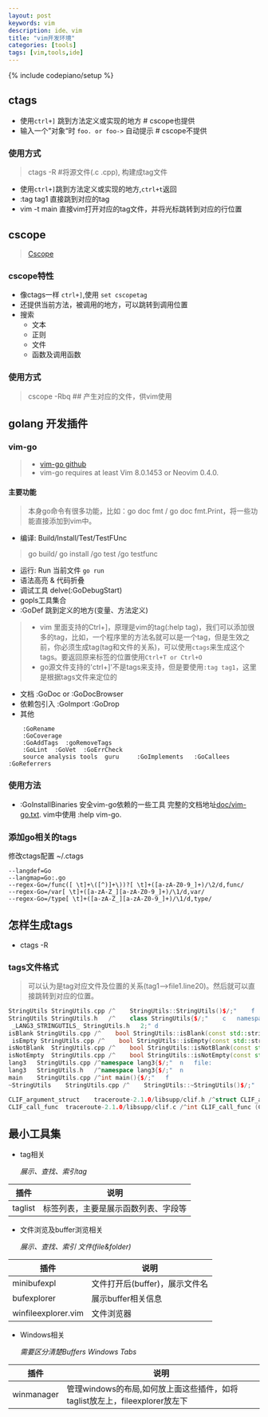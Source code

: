 ```yaml
---
layout: post
keywords: vim 
description: ide、vim
title: "vim开发环境"
categories: [tools]
tags: [vim,tools,ide]
---
```

{% include codepiano/setup %}



## ctags 
* 使用`ctrl+]` 跳到方法定义或实现的地方    # cscope也提供
* 输入一个”对象“时 `foo. or foo->` 自动提示  # cscope不提供

### 使用方式
> ctags -R  #将源文件(.c .cpp), 构建成tag文件
* 使用`ctrl+]`跳到方法定义或实现的地方,`ctrl+t`返回
* :tag tag1 直接跳到对应的tag
* vim -t main   直接vim打开对应的tag文件，并将光标跳转到对应的行位置

## cscope
> [Cscope](http://cscope.sourceforge.net/)
### cscope特性
* 像ctags一样 `ctrl+]`,使用 `set cscopetag`
* 还提供当前方法，被调用的地方，可以跳转到调用位置
* 搜索
    * 文本
    * 正则
    * 文件
    * 函数及调用函数
### 使用方式
> cscope -Rbq  ## 产生对应的文件，供vim使用



## golang 开发插件
### vim-go
> * [vim-go github](https://github.com/fatih/vim-go)
> * vim-go requires at least Vim 8.0.1453 or Neovim 0.4.0.
#### 主要功能
> 本身go命令有很多功能，比如：go doc fmt  / go doc fmt.Print，将一些功能直接添加到vim中。
* 编译: Build/Install/Test/TestFUnc
> go build/ go install /go test /go testfunc
* 运行: Run 当前文件  `go run`
* 语法高亮 & 代码折叠
* 调试工具   delve(:GoDebugStart)
* gopls工具集合
* :GoDef  跳到定义的地方(变量、方法定义)
> * vim 里面支持的Ctrl+]，原理是vim的tag(:help tag)，我们可以添加很多的tag，比如，一个程序里的方法名就可以是一个tag，但是生效之前，你必须生成tag(tag和文件的关系)，可以使用`ctags`来生成这个tags。要返回原来标签的位置使用`Ctrl+T or Ctrl+O`
> * go源文件支持的'ctrl+]'不是tags来支持，但是要使用`:tag tag1`，这里是根据tags文件来定位的
* 文档 :GoDoc or :GoDocBrowser
* 依赖包引入   :GoImport     :GoDrop
* 其他
```shell
    :GoRename
    :GoCoverage
    :GoAddTags  :goRemoveTags
    :GoLint  :GoVet  :GoErrCheck
    source analysis tools  guru     :GoImplements   :GoCallees   :GoReferrers
```

### 使用方法
* :GoInstallBinaries 安全vim-go依赖的一些工具
完整的文档地址[doc/vim-go.txt](https://github.com/fatih/vim-go/blob/master/doc/vim-go.txt). vim中使用 :help vim-go.

### 添加go相关的tags
修改ctags配置  ~/.ctags
```shell
--langdef=Go
--langmap=Go:.go
--regex-Go=/func([ \t]+\([^)]+\))?[ \t]+([a-zA-Z0-9_]+)/\2/d,func/
--regex-Go=/var[ \t]+([a-zA-Z_][a-zA-Z0-9_]+)/\1/d,var/
--regex-Go=/type[ \t]+([a-zA-Z_][a-zA-Z0-9_]+)/\1/d,type/
```


## 怎样生成tags
* ctags -R

### tags文件格式
> 可以认为是tag对应文件及位置的关系(tag1-->file1.line20)。然后就可以直接跳转到对应的位置。
```cpp
StringUtils StringUtils.cpp /^    StringUtils::StringUtils()$/;"    f   class:lang3::StringUtils
StringUtils StringUtils.h   /^    class StringUtils{$/;"    c   namespace:lang3
 _LANG3_STRINGUTILS_ StringUtils.h   2;" d
isBlank StringUtils.cpp /^    bool StringUtils::isBlank(const std::string &text){$/;"   f   class:lang3::StringUtils
 isEmpty StringUtils.cpp /^    bool StringUtils::isEmpty(const std::string &text){$/;"   f   class:lang3::StringUtils
isNotBlank  StringUtils.cpp /^    bool StringUtils::isNotBlank(const std::string &text){$/;"    f   class:lang3::StringUtils
isNotEmpty  StringUtils.cpp /^    bool StringUtils::isNotEmpty(const std::string &text){$/;"    f   class:lang3::StringUtils
lang3   StringUtils.cpp /^namespace lang3{$/;"  n   file:
lang3   StringUtils.h   /^namespace lang3{$/;"  n
main    StringUtils.cpp /^int main(){$/;"   f
~StringUtils    StringUtils.cpp /^    StringUtils::~StringUtils()$/;"   f   class:lang3::StringUtils
```

```c
CLIF_argument_struct    traceroute-2.1.0/libsupp/clif.h /^struct CLIF_argument_struct {$/;" s
CLIF_call_func  traceroute-2.1.0/libsupp/clif.c /^int CLIF_call_func (CLIF_option *optn, char *arg) {$/;"   f
```

## 最小工具集
* tag相关

    *展示、查找、索引tag*


|插件|说明|
|---|---|
|taglist|标签列表，主要是展示函数列表、字段等|
  
* 文件浏览及buffer浏览相关

    *展示、查找、索引 文件(file&folder)*

|插件|说明|
|---|---|
|minibufexpl|文件打开后(buffer)，展示文件名|
|bufexplorer|展示buffer相关信息|
|winfileexplorer.vim|文件浏览器|


* Windows相关

    *需要区分清楚Buffers Windows Tabs* 

|插件|说明|
|---|---|
|winmanager|管理windows的布局,如何放上面这些插件，如将taglist放左上，fileexplorer放左下|